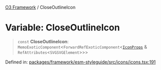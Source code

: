 [O3 Framework](../API.md) / CloseOutlineIcon

# Variable: CloseOutlineIcon

> `const` **CloseOutlineIcon**: `MemoExoticComponent`\<`ForwardRefExoticComponent`\<[`IconProps`](../type-aliases/IconProps.md) & `RefAttributes`\<`SVGSVGElement`\>\>\>

Defined in: [packages/framework/esm-styleguide/src/icons/icons.tsx:191](https://github.com/UjjawalPrabhat/openmrs-esm-core/blob/main/packages/framework/esm-styleguide/src/icons/icons.tsx#L191)
